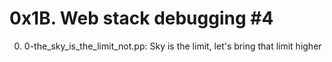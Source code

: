 # 0x1B. Web stack debugging #4

0. 0-the_sky_is_the_limit_not.pp: Sky is the limit, let's bring that limit higher